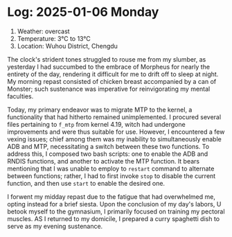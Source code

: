 # Log: 2025-01-06 Monday

1. Weather: overcast
2. Temperature: 3°C to 13°C
3. Location: Wuhou District, Chengdu

The clock's strident tones struggled to rouse me from my slumber, as yesterday I had succumbed to the embrace of Morpheus for nearly the entirety of the day, rendering it difficult for me to drift off to sleep at night. My morning repast consisted of chicken breast accompanied by a can of Monster; such sustenance was imperative for reinvigorating my mental faculties.

Today, my primary endeavor was to migrate MTP to the kernel, a functionality that had hitherto remained unimplemented. I procured several files pertaining to `f_mtp` from kernel 4.19, witch had undergone improvements and were thus suitable for use. However, I encountered a few vexing issues; chief among them was my inability to simultaneously enable ADB and MTP, necessitating a switch between these two functions. To address this, I composed two bash scripts: one to enable the ADB and RNDIS functions, and another to activate the MTP function. It bears mentioning that I was unable to employ to `restart` command to alternate between functions; rather, I had to first invoke `stop` to disable the current function, and then use `start` to enable the desired one.

I forwent my midday repast due to the fatigue that had overwhelmed me, opting instead for a brief siesta. Upon the conclusion of my day's labors, U betook myself to the gymnasium, I primarily focused on training my pectoral muscles. AS I returned to my domicile, I prepared a curry spaghetti dish to serve as my evening sustenance.